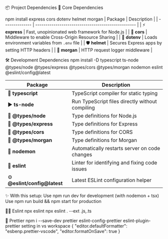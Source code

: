 📦 Project Dependencies
🔧 Core Dependencies

npm install express cors dotenv helmet morgan
| Package | Description |
| -------------- | -------------------------------------------------- |
| ⚡ **express** | Fast, unopinionated web framework for Node.js |
| 🔄 **cors** | Middleware to enable Cross-Origin Resource Sharing |
| 🔐 **dotenv** | Loads environment variables from `.env` file |
| 🛡️ **helmet** | Secures Express apps by setting HTTP headers |
| 📜 **morgan** | HTTP request logger middleware |

🛠️ Development Dependencies
npm install -D typescript ts-node @types/node @types/express @types/cors @types/morgan nodemon eslint @eslint/config@latest

| Package                       | Description                                     |
| ----------------------------- | ----------------------------------------------- |
| 📝 **typescript**             | TypeScript compiler for static typing           |
| ▶️ **ts-node**                | Run TypeScript files directly without compiling |
| 🧩 **@types/node**            | Type definitions for Node.js                    |
| 🧩 **@types/express**         | Type definitions for Express                    |
| 🧩 **@types/cors**            | Type definitions for CORS                       |
| 🧩 **@types/morgan**          | Type definitions for Morgan                     |
| 🔄 **nodemon**                | Automatically restarts server on code changes   |
| 🧹 **eslint**                 | Linter for identifying and fixing code issues   |
| ⚙️ **@eslint/config\@latest** | Latest ESLint configuration helper              |

✨ With this setup:
Use npm run dev for development (with nodemon + tsx)
Use npm run build && npm start for production

💁🏻 Eslint
npx eslint
npx eslint . --ext .js,.ts

🚀 Prettier
npm i --save-dev prettier eslint-config-prettier eslint-plugin-prettier
setting in vs workspace
{
"editor.defaultFormatter": "esbenp.prettier-vscode",
"editor.formatOnSave": true
}
